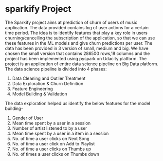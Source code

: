 # sparkify Project

The Sparkify project aims at prediction of churn of users of music application. The data provided contains log of user actions for a certain time period. The idea is to identify features that play a key role in users churning/cancelling the subscription of the application, so that we can use these features in the ML models and give churn predictions per user.
The data has been provided in 3 version of small, medium and big. We have chosen the small version that contains 286500 rows,18 columns and the project has been implemented using pyspark on Udacity platform.
The project is an application of entire data science pipeline on Big Data platform.
The data science pipeline is divided into 4 phases:
1. Data Cleaning and Outlier Treatment
2. Data Exploration & Churn Definition
3. Feature Engineering
4. Model Building & Validation

The data exploration helped us identify the below features for the model building-
1. Gender of User
2. Mean time spent by a user in a session
3. Number of artist listened to by a user
4. Mean time spent by a user in a item in a session
5. No. of time a user clicks on Next Song
6. No. of time a user click on Add to Playlist
7. No. of time a user clicks on Thumbs up
8. No. of times a user clicks on Thumbs down
